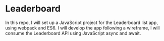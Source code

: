 # Leaderboard
In this repo, I will set up a JavaScript project for the Leaderboard list app, using webpack and ES6. I will develop the app following a wireframe, I will consume the Leaderboard API using JavaScript async and await.
